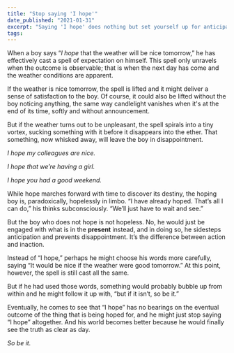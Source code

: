 ```yaml
---
title: "Stop saying 'I hope'"
date_published: "2021-01-31"
excerpt: "Saying 'I hope' does nothing but set yourself up for anticipation and disappointment."
tags: 
---
```


When a boy says “*I hope* that the weather will be nice tomorrow,” he has effectively cast a spell of expectation on himself. This spell only unravels when the outcome is observable; that is when the next day has come and the weather conditions are apparent.

If the weather is nice tomorrow, the spell is lifted and it might deliver a sense of satisfaction to the boy. Of course, it could also be lifted without the boy noticing anything, the same way candlelight vanishes when it's at the end of its time, softly and without announcement.

But if the weather turns out to be unpleasant, the spell spirals into a tiny vortex, sucking something with it before it disappears into the ether. That something, now whisked away, will leave the boy in disappointment.

*I hope my colleagues are nice.*

*I hope that we’re having a girl.*

*I hope you had a good weekend.*

While hope marches forward with time to discover its destiny, the hoping boy is, paradoxically, hopelessly in limbo. “I have already hoped. That’s all I can do,” his thinks subconsciously. “We’ll just have to wait and see.”

But the boy who does not hope is not hopeless. No, he would just be engaged with what is in the **present** instead, and in doing so, he sidesteps anticipation and prevents disappointment. It’s the difference between action and inaction.

Instead of “I hope,” perhaps he might choose his words more carefully, saying “It would be nice if the weather were good tomorrow.” At this point, however, the spell is still cast all the same.

But if he had used those words, something would probably bubble up from within and he might follow it up with, “but if it isn’t, so be it.”

Eventually, he comes to see that “I hope” has no bearings on the eventual outcome of the thing that is being hoped for, and he might just stop saying “I hope” altogether. And his world becomes better because he would finally see the truth as clear as day.

*So be it.*